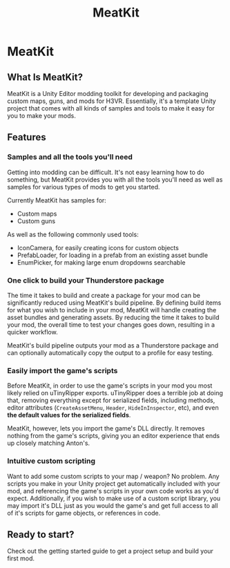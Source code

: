 ﻿---
layout: default
title: MeatKit
parent: Making Mods
has_children: true
---

# MeatKit

## What Is MeatKit?
MeatKit is a Unity Editor modding toolkit for developing and packaging custom maps, guns, and mods for H3VR.
Essentially, it's a template Unity project that comes with all kinds of samples and tools to make it easy for you to make your mods.

## Features


### Samples and all the tools you'll need
Getting into modding can be difficult. It's not easy learning how to do something, but MeatKit provides you with all the tools you'll need as well as samples for various types of mods to get you started.

Currently MeatKit has samples for:
* Custom maps
* Custom guns

As well as the following commonly used tools:
* IconCamera, for easily creating icons for custom objects
* PrefabLoader, for loading in a prefab from an existing asset bundle
* EnumPicker, for making large enum dropdowns searchable

### One click to build your Thunderstore package
The time it takes to build and create a package for your mod can be significantly reduced using MeatKit's build pipeline. By defining build items for what you wish to include in your mod, MeatKit will handle creating the asset bundles and generating assets. By reducing the time it takes to build your mod, the overall time to test your changes goes down, resulting in a quicker workflow.

MeatKit's build pipeline outputs your mod as a Thunderstore package and can optionally automatically copy the output to a profile for easy testing.

### Easily import the game's scripts
Before MeatKit, in order to use the game's scripts in your mod you most likely relied on uTinyRipper exports. uTinyRipper does a terrible job at doing that, removing everything except for serialized fields, including methods, editor attributes (`CreateAssetMenu`, `Header`, `HideInInspector`, etc), and even **the default values for the serialized fields**.

MeatKit, however, lets you import the game's DLL directly. It removes nothing from the game's scripts, giving you an editor experience that ends up closely matching Anton's.

### Intuitive custom scripting
Want to add some custom scripts to your map / weapon? No problem. Any scripts you make in your Unity project get automatically included with your mod, and referencing the game's scripts in your own code works as you'd expect. Additionally, if you wish to make use of a custom script library, you may import it's DLL just as you would the game's and get full access to all of it's scripts for game objects, or references in code.

## Ready to start?
Check out the getting started guide to get a project setup and build your first mod.
